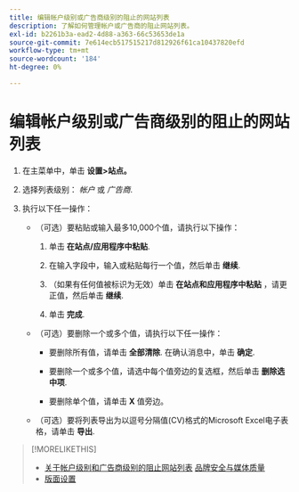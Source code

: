 ```yaml
---
title: 编辑帐户级别或广告商级别的阻止的网站列表
description: 了解如何管理帐户或广告商的阻止网站列表。
exl-id: b2261b3a-ead2-4d88-a363-66c53653de1a
source-git-commit: 7e614ecb517515217d812926f61ca10437820efd
workflow-type: tm+mt
source-wordcount: '184'
ht-degree: 0%

---
```


# 编辑帐户级别或广告商级别的阻止的网站列表

1. 在主菜单中，单击 **设置>站点。**

1. 选择列表级别： *帐户* 或 *广告商*.

1. 执行以下任一操作：

   * （可选）要粘贴或输入最多10,000个值，请执行以下操作：

      1. 单击 **在站点/应用程序中粘贴**.

      1. 在输入字段中，输入或粘贴每行一个值，然后单击 **继续**.

      1. （如果有任何值被标识为无效）单击 **在站点和应用程序中粘贴** ，请更正值，然后单击 **继续**.

      1. 单击 **完成**.
   * （可选）要删除一个或多个值，请执行以下任一操作：

      * 要删除所有值，请单击 **全部清除**. 在确认消息中，单击 **确定**.

      * 要删除一个或多个值，请选中每个值旁边的复选框，然后单击 **删除选中项**.

      * 要删除单个值，请单击 **X** 值旁边。
   * （可选）要将列表导出为以逗号分隔值(CV)格式的Microsoft Excel电子表格，请单击 **导出**.



>[!MORELIKETHIS]
>
>* [关于帐户级别和广告商级别的阻止网站列表](/help/dsp/admin/blocked-sites-list-about.md)
   > [品牌安全与媒体质量](/help/dsp/introduction/features/brand-safety-media-quality.md)
>* [版面设置](/help/dsp/campaign-management/placements/placement-settings.md)

